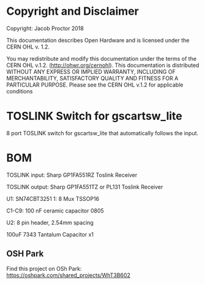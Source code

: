 # Copyright and Disclaimer
Copyright: Jacob Proctor 2018

This documentation describes Open Hardware and is licensed under the
CERN OHL v. 1.2.

You may redistribute and modify this documentation under the terms of the
CERN OHL v.1.2. (http://ohwr.org/cernohl). This documentation is distributed
WITHOUT ANY EXPRESS OR IMPLIED WARRANTY, INCLUDING OF
MERCHANTABILITY, SATISFACTORY QUALITY AND FITNESS FOR A
PARTICULAR PURPOSE. Please see the CERN OHL v.1.2 for applicable
conditions

# TOSLINK Switch for gscartsw_lite
8 port TOSLINK switch for gscartsw_lite that automatically follows the input.

# BOM
TOSLINK input: Sharp GP1FA551RZ Toslink Receiver	

TOSLINK output: Sharp GP1FA551TZ or PL131 Toslink Receiver	

U1: SN74CBT3251 1: 8 Mux	TSSOP16

C1-C9: 100 nF ceramic capacitor		0805

U2: 8 pin header, 2.54mm spacing

100uF 7343 Tantalum Capacitor x1

## OSH Park
Find this project on OSh Park: https://oshpark.com/shared_projects/WhT3B602